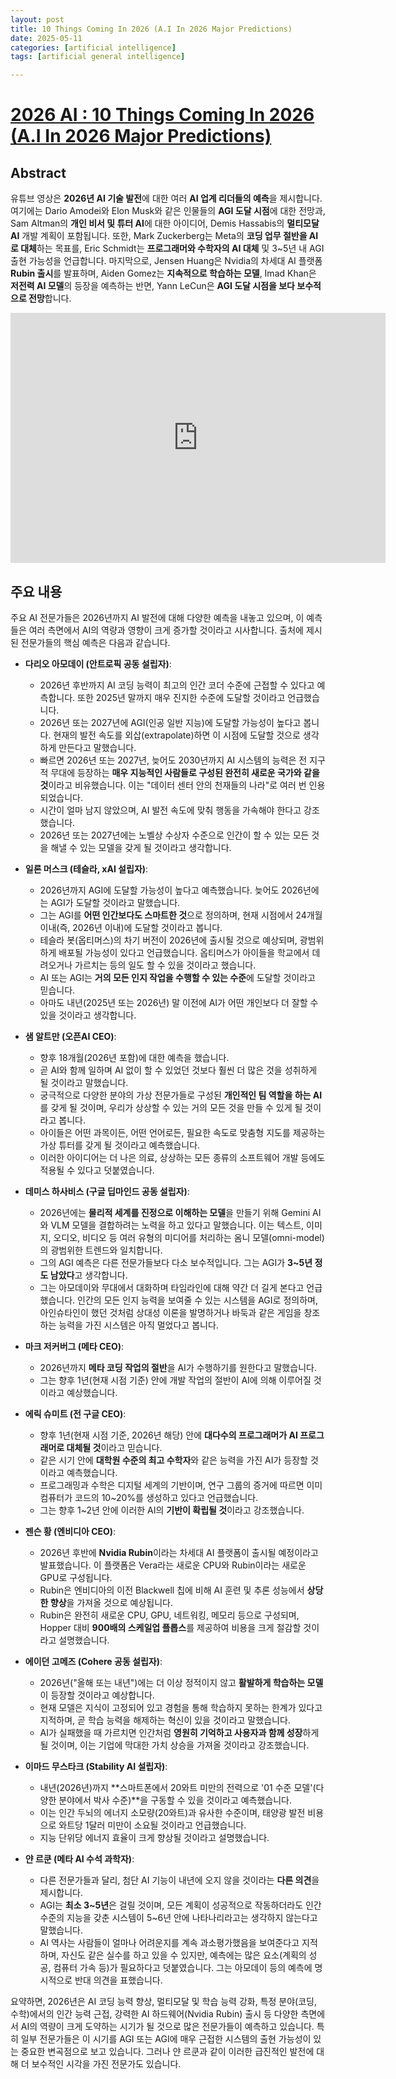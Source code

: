 ```yaml
---
layout: post
title: 10 Things Coming In 2026 (A.I In 2026 Major Predictions)  
date: 2025-05-11
categories: [artificial intelligence]
tags: [artificial general intelligence]

---
```



# [2026 AI : 10 Things Coming In 2026 (A.I In 2026 Major Predictions)](https://www.youtube.com/watch?v=RfA2Ug4FuaY)

## Abstract

유튜브 영상은 **2026년 AI 기술 발전**에 대한 여러 **AI 업계 리더들의 예측**을 제시합니다. 여기에는 Dario Amodei와 Elon Musk와 같은 인물들의 **AGI 도달 시점**에 대한 전망과, Sam Altman의 **개인 비서 및 튜터 AI**에 대한 아이디어, Demis Hassabis의 **멀티모달 AI** 개발 계획이 포함됩니다. 또한, Mark Zuckerberg는 Meta의 **코딩 업무 절반을 AI로 대체**하는 목표를, Eric Schmidt는 **프로그래머와 수학자의 AI 대체** 및 3~5년 내 AGI 출현 가능성을 언급합니다. 마지막으로, Jensen Huang은 Nvidia의 차세대 AI 플랫폼 **Rubin 출시**를 발표하며, Aiden Gomez는 **지속적으로 학습하는 모델**, Imad Khan은 **저전력 AI 모델**의 등장을 예측하는 반면, Yann LeCun은 **AGI 도달 시점을 보다 보수적으로 전망**합니다.


<iframe width="600" height="400" src="https://www.youtube.com/embed/RfA2Ug4FuaY?si=r-PZxAjdE24qz3jY" title="YouTube video player" frameborder="0" allow="accelerometer; autoplay; clipboard-write; encrypted-media; gyroscope; picture-in-picture; web-share" referrerpolicy="strict-origin-when-cross-origin" allowfullscreen></iframe>

## 주요 내용

주요 AI 전문가들은 2026년까지 AI 발전에 대해 다양한 예측을 내놓고 있으며, 이 예측들은 여러 측면에서 AI의 역량과 영향이 크게 증가할 것이라고 시사합니다. 출처에 제시된 전문가들의 핵심 예측은 다음과 같습니다.

*   **다리오 아모데이 (안트로픽 공동 설립자)**:
    *   2026년 후반까지 AI 코딩 능력이 최고의 인간 코더 수준에 근접할 수 있다고 예측합니다. 또한 2025년 말까지 매우 진지한 수준에 도달할 것이라고 언급했습니다.
    *   2026년 또는 2027년에 AGI(인공 일반 지능)에 도달할 가능성이 높다고 봅니다. 현재의 발전 속도를 외삽(extrapolate)하면 이 시점에 도달할 것으로 생각하게 만든다고 말했습니다.
    *   빠르면 2026년 또는 2027년, 늦어도 2030년까지 AI 시스템의 능력은 전 지구적 무대에 등장하는 **매우 지능적인 사람들로 구성된 완전히 새로운 국가와 같을 것**이라고 비유했습니다. 이는 "데이터 센터 안의 천재들의 나라"로 여러 번 인용되었습니다.
    *   시간이 얼마 남지 않았으며, AI 발전 속도에 맞춰 행동을 가속해야 한다고 강조했습니다.
    *   2026년 또는 2027년에는 노벨상 수상자 수준으로 인간이 할 수 있는 모든 것을 해낼 수 있는 모델을 갖게 될 것이라고 생각합니다.

*   **일론 머스크 (테슬라, xAI 설립자)**:
    *   2026년까지 AGI에 도달할 가능성이 높다고 예측했습니다. 늦어도 2026년에는 AGI가 도달할 것이라고 말했습니다.
    *   그는 AGI를 **어떤 인간보다도 스마트한 것**으로 정의하며, 현재 시점에서 24개월 이내(즉, 2026년 이내)에 도달할 것이라고 봅니다.
    *   테슬라 봇(옵티머스)의 차기 버전이 2026년에 출시될 것으로 예상되며, 광범위하게 배포될 가능성이 있다고 언급했습니다. 옵티머스가 아이들을 학교에서 데려오거나 가르치는 등의 일도 할 수 있을 것이라고 했습니다.
    *   AI 또는 AGI는 **거의 모든 인지 작업을 수행할 수 있는 수준**에 도달할 것이라고 믿습니다.
    *   아마도 내년(2025년 또는 2026년) 말 이전에 AI가 어떤 개인보다 더 잘할 수 있을 것이라고 생각합니다.

*   **샘 알트만 (오픈AI CEO)**:
    *   향후 18개월(2026년 포함)에 대한 예측을 했습니다.
    *   곧 AI와 함께 일하며 AI 없이 할 수 있었던 것보다 훨씬 더 많은 것을 성취하게 될 것이라고 말했습니다.
    *   궁극적으로 다양한 분야의 가상 전문가들로 구성된 **개인적인 팀 역할을 하는 AI**를 갖게 될 것이며, 우리가 상상할 수 있는 거의 모든 것을 만들 수 있게 될 것이라고 봅니다.
    *   아이들은 어떤 과목이든, 어떤 언어로든, 필요한 속도로 맞춤형 지도를 제공하는 가상 튜터를 갖게 될 것이라고 예측했습니다.
    *   이러한 아이디어는 더 나은 의료, 상상하는 모든 종류의 소프트웨어 개발 등에도 적용될 수 있다고 덧붙였습니다.

*   **데미스 하사비스 (구글 딥마인드 공동 설립자)**:
    *   2026년에는 **물리적 세계를 진정으로 이해하는 모델**을 만들기 위해 Gemini AI와 VLM 모델을 결합하려는 노력을 하고 있다고 말했습니다. 이는 텍스트, 이미지, 오디오, 비디오 등 여러 유형의 미디어를 처리하는 옴니 모델(omni-model)의 광범위한 트렌드와 일치합니다.
    *   그의 AGI 예측은 다른 전문가들보다 다소 보수적입니다. 그는 AGI가 **3~5년 정도 남았다**고 생각합니다.
    *   그는 아모데이와 무대에서 대화하며 타임라인에 대해 약간 더 길게 본다고 언급했습니다. 인간의 모든 인지 능력을 보여줄 수 있는 시스템을 AGI로 정의하며, 아인슈타인이 했던 것처럼 상대성 이론을 발명하거나 바둑과 같은 게임을 창조하는 능력을 가진 시스템은 아직 멀었다고 봅니다.

*   **마크 저커버그 (메타 CEO)**:
    *   2026년까지 **메타 코딩 작업의 절반**을 AI가 수행하기를 원한다고 말했습니다.
    *   그는 향후 1년(현재 시점 기준) 안에 개발 작업의 절반이 AI에 의해 이루어질 것이라고 예상했습니다.

*   **에릭 슈미트 (전 구글 CEO)**:
    *   향후 1년(현재 시점 기준, 2026년 해당) 안에 **대다수의 프로그래머가 AI 프로그래머로 대체될 것**이라고 믿습니다.
    *   같은 시기 안에 **대학원 수준의 최고 수학자**와 같은 능력을 가진 AI가 등장할 것이라고 예측했습니다.
    *   프로그래밍과 수학은 디지털 세계의 기반이며, 연구 그룹의 증거에 따르면 이미 컴퓨터가 코드의 10~20%를 생성하고 있다고 언급했습니다.
    *   그는 향후 1~2년 안에 이러한 AI의 **기반이 확립될 것**이라고 강조했습니다.

*   **젠슨 황 (엔비디아 CEO)**:
    *   2026년 후반에 **Nvidia Rubin**이라는 차세대 AI 플랫폼이 출시될 예정이라고 발표했습니다. 이 플랫폼은 Vera라는 새로운 CPU와 Rubin이라는 새로운 GPU로 구성됩니다.
    *   Rubin은 엔비디아의 이전 Blackwell 칩에 비해 AI 훈련 및 추론 성능에서 **상당한 향상**을 가져올 것으로 예상됩니다.
    *   Rubin은 완전히 새로운 CPU, GPU, 네트워킹, 메모리 등으로 구성되며, Hopper 대비 **900배의 스케일업 플롭스**를 제공하여 비용을 크게 절감할 것이라고 설명했습니다.

*   **에이던 고메즈 (Cohere 공동 설립자)**:
    *   2026년("올해 또는 내년")에는 더 이상 정적이지 않고 **활발하게 학습하는 모델**이 등장할 것이라고 예상합니다.
    *   현재 모델은 지식이 고정되어 있고 경험을 통해 학습하지 못하는 한계가 있다고 지적하며, 곧 학습 능력을 해제하는 혁신이 있을 것이라고 말했습니다.
    *   AI가 실패했을 때 가르치면 인간처럼 **영원히 기억하고 사용자과 함께 성장**하게 될 것이며, 이는 기업에 막대한 가치 상승을 가져올 것이라고 강조했습니다.

*   **이마드 무스타크 (Stability AI 설립자)**:
    *   내년(2026년)까지 **스마트폰에서 20와트 미만의 전력으로 '01 수준 모델'(다양한 분야에서 박사 수준)**을 구동할 수 있을 것이라고 예측했습니다.
    *   이는 인간 두뇌의 에너지 소모량(20와트)과 유사한 수준이며, 태양광 발전 비용으로 와트당 1달러 미만이 소요될 것이라고 언급했습니다.
    *   지능 단위당 에너지 효율이 크게 향상될 것이라고 설명했습니다.

*   **얀 르쿤 (메타 AI 수석 과학자)**:
    *   다른 전문가들과 달리, 첨단 AI 기능이 내년에 오지 않을 것이라는 **다른 의견**을 제시합니다.
    *   AGI는 **최소 3~5년**은 걸릴 것이며, 모든 계획이 성공적으로 작동하더라도 인간 수준의 지능을 갖춘 시스템이 5~6년 안에 나타나리라고는 생각하지 않는다고 말했습니다.
    *   AI 역사는 사람들이 얼마나 어려운지를 계속 과소평가했음을 보여준다고 지적하며, 자신도 같은 실수를 하고 있을 수 있지만, 예측에는 많은 요소(계획의 성공, 컴퓨터 가속 등)가 필요하다고 덧붙였습니다. 그는 아모데이 등의 예측에 명시적으로 반대 의견을 표했습니다.

요약하면, 2026년은 AI 코딩 능력 향상, 멀티모달 및 학습 능력 강화, 특정 분야(코딩, 수학)에서의 인간 능력 근접, 강력한 AI 하드웨어(Nvidia Rubin) 출시 등 다양한 측면에서 AI의 역량이 크게 도약하는 시기가 될 것으로 많은 전문가들이 예측하고 있습니다. 특히 일부 전문가들은 이 시기를 AGI 또는 AGI에 매우 근접한 시스템의 출현 가능성이 있는 중요한 변곡점으로 보고 있습니다. 그러나 얀 르쿤과 같이 이러한 급진적인 발전에 대해 더 보수적인 시각을 가진 전문가도 있습니다.
